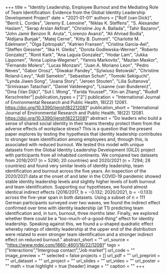 +++
title = "Identity Leadership, Employee Burnout and the Mediating Role of Team Identification: Evidence from the Global Identity Leadership Development Project"
date = "2021-01-01"
authors = ["Rolf {van Dick}", "Berrit L. Cordes", "Jeremy E. Lemoine", "Niklas K. Steffens", "S. Alexander Haslam", "Serap Arslan Akfirat", "Christine Joy A. Ballada", "Tahir Bazarov", "John Jamir Benzon R. Aruta", "Lorenzo Avanzi", "Ali Ahmad Bodla", "Aldijana Bunjak", "Matej Cerne", "Kitty B. Dumont", "Charlotte M. Edelmann", "Olga Epitropaki", "Katrien Fransen", "Cristina Garcia-Ael", "Steffen Giessner", "Ilka H. Gleibs", "Dorota Godlewska-Werner", "Roberto Gonzalez", "Ronit Kark", "Ana Laguia Gonzalez", "Hodar Lam", "Jukka Lipponen", "Anna Lupina-Wegener", "Yannis Markovits", "Mazlan Maskor", "Fernando Molero", "Lucas Monzani", "Juan A. Moriano Leon", "Pedro Neves", "Gabor Orosz", "Diwakar Pandey", "Sylwiusz Retowski", "Christine Roland-Levy", "Adil Samekin", "Sebastian Schuh", "Tomoki Sekiguchi", "Lynda Jiwen Song", "Joana Story", "Jeroen Stouten", "Lilia Sultanova", "Srinivasan Tatachari", "Daniel Valdenegro", "Lisanne {van Bunderen}", "Dina {Van Dijk}", "Sut I. Wong", "Farida Youssef", "Xin-an Zhang", "Rudolf Kerschreiter"]
publication_types = ["2"]
publication = "International Journal of Environmental Research and Public Health, 18(22) 12081. https://doi.org/10.3390/ijerph182212081"
publication_short = "International Journal of Environmental Research and Public Health, 18(22) 12081. https://doi.org/10.3390/ijerph182212081"
abstract = "Do leaders who build a sense of shared social identity in their teams thereby protect them from the adverse effects of workplace stress? This is a question that the present paper explores by testing the hypothesis that identity leadership contributes to stronger team identification among employees and, through this, is associated with reduced burnout. We tested this model with unique datasets from the Global Identity Leadership Development (GILD) project with participants from all inhabited continents. We compared two datasets from 2016/2017 (n = 5290; 20 countries) and 2020/2021 (n = 7294; 28 countries) and found very similar levels of identity leadership, team identification and burnout across the five years. An inspection of the 2020/2021 data at the onset of and later in the COVID-19 pandemic showed stable identity leadership levels and slightly higher levels of both burnout and team identification. Supporting our hypotheses, we found almost identical indirect effects (2016/2017, b = −0.132; 2020/2021, b = −0.133) across the five-year span in both datasets. Using a subset of n = 111 German participants surveyed over two waves, we found the indirect effect confirmed over time with identity leadership (at T1) predicting team identification and, in turn, burnout, three months later. Finally, we explored whether there could be a “too-much-of-a-good-thing” effect for identity leadership. Speaking against this, we found a u-shaped quadratic effect whereby ratings of identity leadership at the upper end of the distribution were related to even stronger team identification and a stronger indirect effect on reduced burnout."
abstract_short = ""
url_source = "https://www.mdpi.com/1660-4601/18/22/12081"
tags = ["Interactions","Intergroup contact","Job market"]
url_code = ""
image_preview = ""
selected = false
projects = []
url_pdf = ""
url_preprint = ""
url_dataset = ""
url_project = ""
url_slides = ""
url_video = ""
url_poster = ""
math = true
highlight = true
[header]
image = ""
caption = ""
+++
